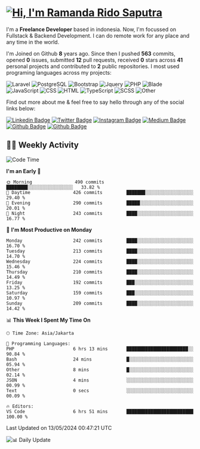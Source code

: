 # [![Hi, I'm Ramanda Rido Saputra](https://readme-typing-svg.herokuapp.com?size=24&vCenter=true&lines=%F0%9F%91%8B+Hi%2C+I'm+Ramanda+Rido+Saputra+;%F0%9F%92%BB+Fullstack+Web+Developer+)](https://git.io/typing-svg)

I'm a **Freelance Developer** based in indonesia. Now, I'm focussed on Fullstack & Backend Development. I can do remote work for any place and any time in the world.

I'm Joined on Github **8** years ago. Since then I pushed **563** commits, opened **0** issues, submitted **12** pull requests, received **0** stars across **41** personal projects and contributed to **2** public repositories.
I most used programing languages across my projects:

![Laravel](https://img.shields.io/badge/Laravel-FF2D20?flat&logo=laravel&logoColor=white)
![PostgreSQL](https://img.shields.io/badge/PostgreSQL-316192?flat&logo=postgresql&logoColor=white)
![Bootstrap](https://img.shields.io/badge/Bootstrap-563D7C?flat&logo=bootstrap&logoColor=white)
![Jquery](https://img.shields.io/badge/jQuery-0769AD?flat&logo=jquery&logoColor=white)
![PHP](https://img.shields.io/badge/-PHP-%234F5D95?style=flat&logo=PHP&logoColor=white)
![Blade](https://img.shields.io/badge/-Blade-%23f7523f?style=flat&logo=Blade&logoColor=white)
![JavaScript](https://img.shields.io/badge/-JavaScript-%23f1e05a?style=flat&logo=JavaScript&logoColor=white)
![CSS](https://img.shields.io/badge/-CSS-%23563d7c?style=flat&logo=CSS&logoColor=white)
![HTML](https://img.shields.io/badge/-HTML-%23e34c26?style=flat&logo=HTML&logoColor=white)
![TypeScript](https://img.shields.io/badge/-TypeScript-%233178c6?style=flat&logo=TypeScript&logoColor=white)
![SCSS](https://img.shields.io/badge/-SCSS-%23c6538c?style=flat&logo=SCSS&logoColor=white)
![Other](https://img.shields.io/badge/-Other-%23ededed?style=flat&logo=Other&logoColor=white)

Find out more about me & feel free to say hello through any of the social links below:

[![Linkedin Badge](https://img.shields.io/badge/-ramandaaridogh-blue?style=flat&logo=Linkedin&logoColor=white&link=https://www.linkedin.com/in/ramanda-rido-saputra/)](https://www.linkedin.com/in/ramanda-rido-saputra/)
[![Twitter Badge](https://img.shields.io/badge/-ramandaaridogh-%231DA1F2.svg?style=flat&logo=twitter&logoColor=white&link=https://www.twitter.com/ramandaaridogh)](https://www.twitter.com/ramandaaridogh/)
[![Instagram Badge](https://img.shields.io/badge/-ramandaaridogh-purple?style=flat&logo=instagram&logoColor=white&link=https://instagram.com/ramandaaridogh_/)](https://instagram.com/ramandaaridogh_)
[![Medium Badge](https://img.shields.io/badge/-@ramandaaridogh-%2312100E.svg?style=flat&logo=Medium&logoColor=white&link=https://medium.com/@ramandaaridogh/)](https://medium.com/@ramandaaridogh)
[![Github Badge](https://img.shields.io/badge/-@ramandaaridogh-100000.svg?style=flat&logo=github&logoColor=white&link=https://github.com/ramandaaridogh)](https://github.com/ramandaaridogh)
[![Github Badge](https://img.shields.io/badge/-@mxcode-100000.svg?style=flat&logo=github&logoColor=white&link=https://github.com/ramanda-mxcode)](https://github.com/ramanda-mxcode)

## 👨‍💻 Weekly Activity
<!--START_SECTION:waka-->
![Code Time](http://img.shields.io/badge/Code%20Time-330%20hrs%2046%20mins-blue)

**I'm an Early 🐤** 

```text
🌞 Morning                490 commits         ████████░░░░░░░░░░░░░░░░░   33.82 % 
🌆 Daytime                426 commits         ███████░░░░░░░░░░░░░░░░░░   29.40 % 
🌃 Evening                290 commits         █████░░░░░░░░░░░░░░░░░░░░   20.01 % 
🌙 Night                  243 commits         ████░░░░░░░░░░░░░░░░░░░░░   16.77 % 
```
📅 **I'm Most Productive on Monday** 

```text
Monday                   242 commits         ████░░░░░░░░░░░░░░░░░░░░░   16.70 % 
Tuesday                  213 commits         ████░░░░░░░░░░░░░░░░░░░░░   14.70 % 
Wednesday                224 commits         ████░░░░░░░░░░░░░░░░░░░░░   15.46 % 
Thursday                 210 commits         ████░░░░░░░░░░░░░░░░░░░░░   14.49 % 
Friday                   192 commits         ███░░░░░░░░░░░░░░░░░░░░░░   13.25 % 
Saturday                 159 commits         ███░░░░░░░░░░░░░░░░░░░░░░   10.97 % 
Sunday                   209 commits         ████░░░░░░░░░░░░░░░░░░░░░   14.42 % 
```


📊 **This Week I Spent My Time On** 

```text
🕑︎ Time Zone: Asia/Jakarta

💬 Programming Languages: 
PHP                      6 hrs 13 mins       ███████████████████████░░   90.84 % 
Bash                     24 mins             █░░░░░░░░░░░░░░░░░░░░░░░░   05.94 % 
Other                    8 mins              █░░░░░░░░░░░░░░░░░░░░░░░░   02.14 % 
JSON                     4 mins              ░░░░░░░░░░░░░░░░░░░░░░░░░   00.99 % 
Text                     0 secs              ░░░░░░░░░░░░░░░░░░░░░░░░░   00.09 % 

🔥 Editors: 
VS Code                  6 hrs 51 mins       █████████████████████████   100.00 % 
```


 Last Updated on 13/05/2024 00:47:21 UTC
<!--END_SECTION:waka-->

![📊 Daily Update](https://github.com/ramandaaridogh/ramandaaridogh/actions/workflows/update-activity.yml/badge.svg)

